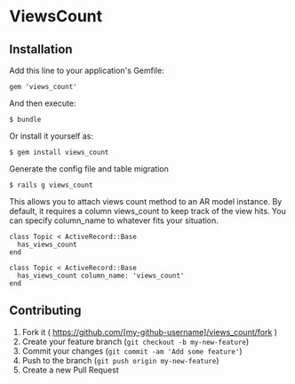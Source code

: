 # ViewsCount



## Installation

Add this line to your application's Gemfile:

    gem 'views_count'

And then execute:

    $ bundle

Or install it yourself as:

    $ gem install views_count

Generate the config file and table migration

    $ rails g views_count

This allows you to attach views count method to an AR model instance. By default, 
it requires a column views_count to keep track of the view hits. You can specify column_name to whatever fits your situation.

    class Topic < ActiveRecord::Base
      has_views_count
    end
    
    class Topic < ActiveRecord::Base
      has_views_count column_name: 'views_count'
    end    

## Contributing

1. Fork it ( https://github.com/[my-github-username]/views_count/fork )
2. Create your feature branch (`git checkout -b my-new-feature`)
3. Commit your changes (`git commit -am 'Add some feature'`)
4. Push to the branch (`git push origin my-new-feature`)
5. Create a new Pull Request
